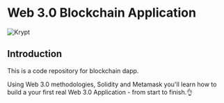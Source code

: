 # Web 3.0 Blockchain Application
![Krypt](https://i.ibb.co/DVF4tNW/image.png)

## Introduction
This is a code repository for blockchain dapp.

Using Web 3.0 methodologies, Solidity and Metamask you'll learn how to build a your first real Web 3.0 Application - from start to finish.👌
